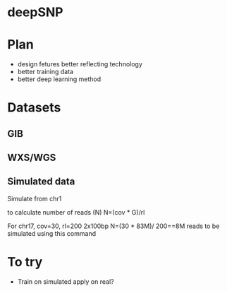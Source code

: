 # deepSNP


# Plan

- design fetures better reflecting technology
- better training data
- better deep learning method


# Datasets 
## GIB
## WXS/WGS
## Simulated data 

Simulate from chr1 

to calculate number of reads (N)
N=(cov * G)/rl

For chr17, cov=30, rl=200 2x100bp
N=(30 * 83M)/ 200==8M reads to be simulated using this command 


# To try
- Train on simulated apply on real? 
